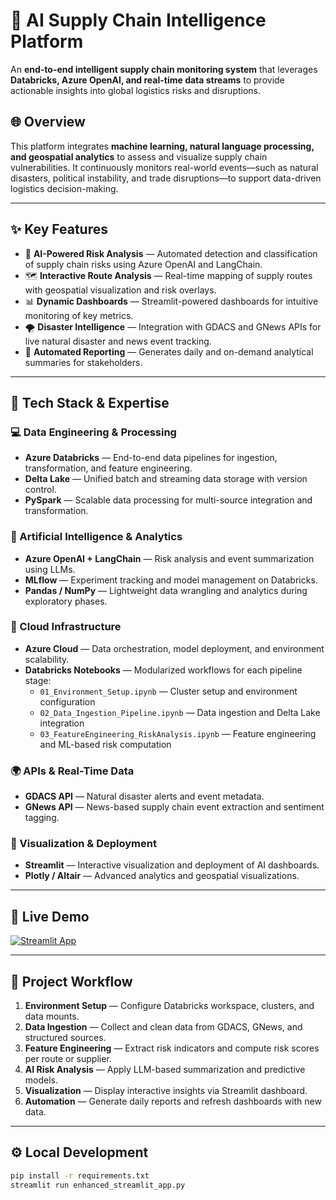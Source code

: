 # 🚢 AI Supply Chain Intelligence Platform

An **end-to-end intelligent supply chain monitoring system** that leverages **Databricks, Azure OpenAI, and real-time data streams** to provide actionable insights into global logistics risks and disruptions.

## 🌐 Overview
This platform integrates **machine learning, natural language processing, and geospatial analytics** to assess and visualize supply chain vulnerabilities. It continuously monitors real-world events—such as natural disasters, political instability, and trade disruptions—to support data-driven logistics decision-making.

---

## ✨ Key Features
- 🤖 **AI-Powered Risk Analysis** — Automated detection and classification of supply chain risks using Azure OpenAI and LangChain.  
- 🗺️ **Interactive Route Analysis** — Real-time mapping of supply routes with geospatial visualization and risk overlays.  
- 📊 **Dynamic Dashboards** — Streamlit-powered dashboards for intuitive monitoring of key metrics.  
- 🌪️ **Disaster Intelligence** — Integration with GDACS and GNews APIs for live natural disaster and news event tracking.  
- 📄 **Automated Reporting** — Generates daily and on-demand analytical summaries for stakeholders.

---

## 🧠 Tech Stack & Expertise

### 💻 Data Engineering & Processing
- **Azure Databricks** — End-to-end data pipelines for ingestion, transformation, and feature engineering.  
- **Delta Lake** — Unified batch and streaming data storage with version control.  
- **PySpark** — Scalable data processing for multi-source integration and transformation.  

### 🤖 Artificial Intelligence & Analytics
- **Azure OpenAI + LangChain** — Risk analysis and event summarization using LLMs.  
- **MLflow** — Experiment tracking and model management on Databricks.  
- **Pandas / NumPy** — Lightweight data wrangling and analytics during exploratory phases.

### 🧱 Cloud Infrastructure
- **Azure Cloud** — Data orchestration, model deployment, and environment scalability.  
- **Databricks Notebooks** — Modularized workflows for each pipeline stage:
  - `01_Environment_Setup.ipynb` — Cluster setup and environment configuration  
  - `02_Data_Ingestion_Pipeline.ipynb` — Data ingestion and Delta Lake integration  
  - `03_FeatureEngineering_RiskAnalysis.ipynb` — Feature engineering and ML-based risk computation  

### 🌍 APIs & Real-Time Data
- **GDACS API** — Natural disaster alerts and event metadata.  
- **GNews API** — News-based supply chain event extraction and sentiment tagging.  

### 🎨 Visualization & Deployment
- **Streamlit** — Interactive visualization and deployment of AI dashboards.  
- **Plotly / Altair** — Advanced analytics and geospatial visualizations.  

---

## 🚀 Live Demo
[![Streamlit App](https://static.streamlit.io/badges/streamlit_badge_black_white.svg)](https://supply-chain-ai-smchpstajndwkv8jjb6zwq.streamlit.app/)

---

## 🧩 Project Workflow
1. **Environment Setup** — Configure Databricks workspace, clusters, and data mounts.  
2. **Data Ingestion** — Collect and clean data from GDACS, GNews, and structured sources.  
3. **Feature Engineering** — Extract risk indicators and compute risk scores per route or supplier.  
4. **AI Risk Analysis** — Apply LLM-based summarization and predictive models.  
5. **Visualization** — Display interactive insights via Streamlit dashboard.  
6. **Automation** — Generate daily reports and refresh dashboards with new data.

---

## ⚙️ Local Development
```bash
pip install -r requirements.txt
streamlit run enhanced_streamlit_app.py
